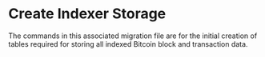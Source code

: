 # Create Indexer Storage

The commands in this associated migration file are for the initial creation of tables required for storing all indexed Bitcoin block and transaction data.
